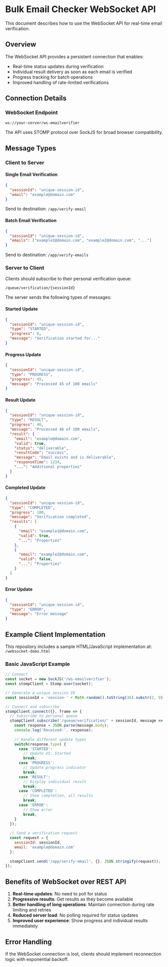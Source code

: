 # Bulk Email Checker WebSocket API

This document describes how to use the WebSocket API for real-time email verification.

## Overview

The WebSocket API provides a persistent connection that enables:
- Real-time status updates during verification
- Individual result delivery as soon as each email is verified
- Progress tracking for batch operations
- Improved handling of rate-limited verifications

## Connection Details

### WebSocket Endpoint
```
ws://your-server/ws-emailverifier
```

The API uses STOMP protocol over SockJS for broad browser compatibility.

## Message Types

### Client to Server

#### Single Email Verification
```json
{
  "sessionId": "unique-session-id",
  "email": "example@domain.com"
}
```

Send to destination: `/app/verify-email`

#### Batch Email Verification
```json
{
  "sessionId": "unique-session-id", 
  "emails": ["example1@domain.com", "example2@domain.com", "..."]
}
```

Send to destination: `/app/verify-emails`

### Server to Client

Clients should subscribe to their personal verification queue:

```
/queue/verification/{sessionId}
```

The server sends the following types of messages:

#### Started Update
```json
{
  "sessionId": "unique-session-id",
  "type": "STARTED",
  "progress": 0,
  "message": "Verification started for..."
}
```

#### Progress Update
```json
{
  "sessionId": "unique-session-id",
  "type": "PROGRESS",
  "progress": 45,
  "message": "Processed 45 of 100 emails"
}
```

#### Result Update
```json
{
  "sessionId": "unique-session-id",
  "type": "RESULT",
  "progress": 46,
  "message": "Processed 46 of 100 emails",
  "result": {
    "email": "example@domain.com",
    "valid": true,
    "status": "deliverable",
    "resultCode": "success",
    "message": "Email exists and is deliverable",
    "responseTime": 1234,
    "...": "Additional properties"
  }
}
```

#### Completed Update
```json
{
  "sessionId": "unique-session-id",
  "type": "COMPLETED",
  "progress": 100,
  "message": "Verification completed",
  "results": [
    {
      "email": "example1@domain.com",
      "valid": true,
      "...": "Properties"
    },
    {
      "email": "example2@domain.com",
      "valid": false,
      "...": "Properties"
    }
  ]
}
```

#### Error Update
```json
{
  "sessionId": "unique-session-id",
  "type": "ERROR",
  "message": "Error message"
}
```

## Example Client Implementation

This repository includes a sample HTML/JavaScript implementation at:
`/websocket-demo.html`

### Basic JavaScript Example

```javascript
// Connect
const socket = new SockJS('/ws-emailverifier');
const stompClient = Stomp.over(socket);

// Generate a unique session ID
const sessionId = 'session-' + Math.random().toString(36).substr(2, 9);

// Connect and subscribe
stompClient.connect({}, frame => {
  // Subscribe to personal queue
  stompClient.subscribe('/queue/verification/' + sessionId, message => {
    const response = JSON.parse(message.body);
    console.log('Received:', response);
    
    // Handle different update types
    switch(response.type) {
      case 'STARTED':
        // Update UI: Started
        break;
      case 'PROGRESS':
        // Update progress indicator
        break;
      case 'RESULT':
        // Display individual result
        break;
      case 'COMPLETED':
        // Show completion, all results
        break;
      case 'ERROR':
        // Show error
        break;
    }
  });
  
  // Send a verification request
  const request = {
    sessionId: sessionId,
    email: 'example@domain.com'
  };
  
  stompClient.send('/app/verify-email', {}, JSON.stringify(request));
});
```

## Benefits of WebSocket over REST API

1. **Real-time updates**: No need to poll for status
2. **Progressive results**: Get results as they become available
3. **Better handling of long operations**: Maintain connection during rate limiting and retries
4. **Reduced server load**: No polling required for status updates
5. **Improved user experience**: Show progress and individual results immediately

## Error Handling

If the WebSocket connection is lost, clients should implement reconnection logic with exponential backoff. 